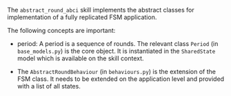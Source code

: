 The `abstract_round_abci` skill implements the abstract classes for implementation of a fully replicated FSM application.

The following concepts are important:

- period: A period is a sequence of rounds. The relevant class `Period` (in `base_models.py`) is the core object. It is instantiated in the `SharedState` model which is available on the skill context.


- The `AbstractRoundBehaviour` (in `behaviours.py`) is the extension of the FSM class. It needs to be extended on the application level and provided with a list of all states.
